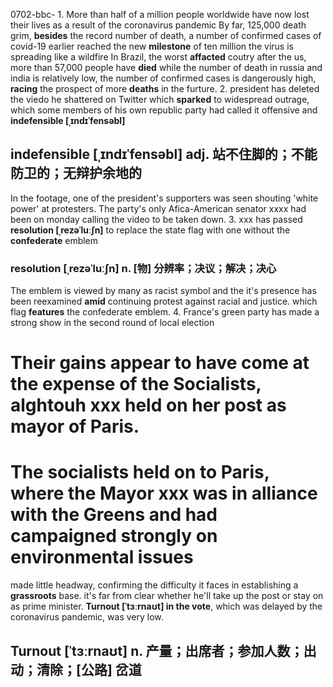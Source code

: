 0702-bbc-
1.
More than half of a million people worldwide have now lost their lives as a result of the coronavirus pandemic
By far, 125,000 death
grim, **besides** the record number of death, a number of confirmed cases of covid-19 earlier reached the new **milestone** of ten million
the virus is spreading like a wildfire
In Brazil, the worst **affacted** coutry after the us, more than 57,000 people have **died**
while the number of death in russia and india is relatively low, the number of confirmed cases is dangerously high, **racing** the prospect of more **deaths** in the furture.
2.
president has deleted the viedo he shattered on Twitter which **sparked** to widespread outrage, which some members of his own republic party had called it offensive and **indefensible [ˌɪndɪˈfensəbl]**
## indefensible [ˌɪndɪˈfensəbl]  adj. 站不住脚的；不能防卫的；无辩护余地的
In the footage, one of the president's supporters was seen shouting 'white power' at protesters.
The party's only Afica-American senator xxxx had been on monday calling the video to be taken down.
3.
xxx has passed **resolution [ˌrezəˈluːʃn]** to replace the state flag with one without the **confederate** emblem
### resolution [ˌrezəˈluːʃn]  n. [物] 分辨率；决议；解决；决心
The emblem is viewed by many as racist symbol and the it's presence has been reexamined **amid** continuing protest against racial and justice.
which flag **features** the confederate emblem.
4.
France's green party has made a strong show in the second round of local election
# Their gains appear to have come at the expense of the Socialists, alghtouh xxx **held on her post as** mayor of Paris.
# The socialists held on to Paris, where the Mayor xxx was **in alliance with** the Greens and **had campaigned strongly on** environmental issues
made little headway, confirming the difficulty it faces in establishing a **grassroots** base.
it's far from clear whether he'll take up the post or stay on as prime minister.
**Turnout [ˈtɜːrnaʊt] in the vote**, which was delayed by the coronavirus pandemic, was very low.
## Turnout [ˈtɜːrnaʊt]  n. 产量；**出席者**；参加人数；出动；清除；[公路] 岔道
